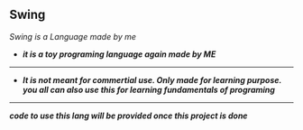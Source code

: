 ## Swing

*Swing is a Language made by me*

* ***it is a toy programing language again made by ME***
-----------------------
* ***It is not meant for commertial use. Only made
 for learning purpose. you all can also use this for learning fundamentals of programing***

-----------------------

***code to use this lang will be provided once this project is done***
